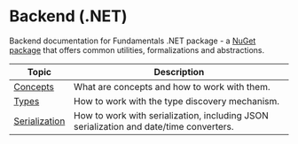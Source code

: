 # Backend (.NET)

Backend documentation for Fundamentals .NET package - a [NuGet package](https://www.nuget.org/packages/Cratis.Fundamentals/) that offers common utilities, formalizations and abstractions.

| Topic | Description |
| ------- | ----------- |
| [Concepts](./concepts.md) | What are concepts and how to work with them. |
| [Types](./types.md) | How to work with the type discovery mechanism. |
| [Serialization](./serialization/) | How to work with serialization, including JSON serialization and date/time converters. |
